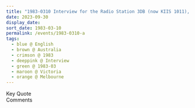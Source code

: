 ```yaml
---
title: "1983-0310 Interview for the Radio Station 3DB (now KIIS 1011), Melbourne, Victoria, Australia"
date: 2023-09-30
display_date: 
sort_date: 1983-03-10
permalink: /events/1983-0310-a
tags:
  - blue @ English
  - brown @ Australia
  - crimson @ 1983
  - deeppink @ Interview
  - green @ 1983-03
  - maroon @ Victoria
  - orange @ Melbourne
---
```


<wave-list>
  <list-title color="green" width="75">Key Quote</list-title>
  <list-item color="BlanchedAlmond"  width="200"></list-item>
  <list-item color="Lavender"></list-item>
  <list-item color="BlanchedAlmond"></list-item>
</wave-list>

<br>

<wave-list>
  <list-title color="green" width="75">Comments</list-title>
  <list-item color="BlanchedAlmond"  width="200"></list-item>
  <list-item color="Lavender"></list-item>
  <list-item color="BlanchedAlmond"></list-item>
</wave-list>
